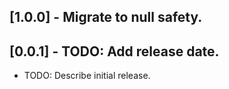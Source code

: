 ## [1.0.0] - Migrate to null safety.

## [0.0.1] - TODO: Add release date.

* TODO: Describe initial release.
